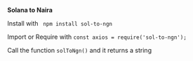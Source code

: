 **Solana to Naira**

Install with ``` npm install sol-to-ngn```

Import or Require with ```const axios = require('sol-to-ngn');```

Call the function ```solToNgn()``` and it returns a string
